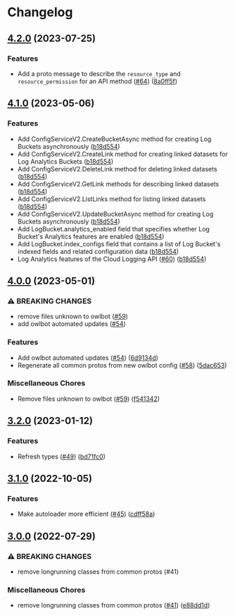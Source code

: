 # Changelog

## [4.2.0](https://github.com/googleapis/common-protos-php/compare/v4.1.0...v4.2.0) (2023-07-25)


### Features

* Add a proto message to describe the `resource_type` and `resource_permission` for an API method ([#64](https://github.com/googleapis/common-protos-php/issues/64)) ([8a0ff5f](https://github.com/googleapis/common-protos-php/commit/8a0ff5f9ffcf3683fc4718e85e97f45a001a1925))

## [4.1.0](https://github.com/googleapis/common-protos-php/compare/v4.0.0...v4.1.0) (2023-05-06)


### Features

* Add ConfigServiceV2.CreateBucketAsync method for creating Log Buckets asynchronously ([b18d554](https://github.com/googleapis/common-protos-php/commit/b18d55421cbe1e55d62b5d149e56be23db8c4286))
* Add ConfigServiceV2.CreateLink method for creating linked datasets for Log Analytics Buckets ([b18d554](https://github.com/googleapis/common-protos-php/commit/b18d55421cbe1e55d62b5d149e56be23db8c4286))
* Add ConfigServiceV2.DeleteLink method for deleting linked datasets ([b18d554](https://github.com/googleapis/common-protos-php/commit/b18d55421cbe1e55d62b5d149e56be23db8c4286))
* Add ConfigServiceV2.GetLink methods for describing linked datasets ([b18d554](https://github.com/googleapis/common-protos-php/commit/b18d55421cbe1e55d62b5d149e56be23db8c4286))
* Add ConfigServiceV2.ListLinks method for listing linked datasets ([b18d554](https://github.com/googleapis/common-protos-php/commit/b18d55421cbe1e55d62b5d149e56be23db8c4286))
* Add ConfigServiceV2.UpdateBucketAsync method for creating Log Buckets asynchronously ([b18d554](https://github.com/googleapis/common-protos-php/commit/b18d55421cbe1e55d62b5d149e56be23db8c4286))
* Add LogBucket.analytics_enabled field that specifies whether Log Bucket's Analytics features are enabled ([b18d554](https://github.com/googleapis/common-protos-php/commit/b18d55421cbe1e55d62b5d149e56be23db8c4286))
* Add LogBucket.index_configs field that contains a list of Log Bucket's indexed fields and related configuration data ([b18d554](https://github.com/googleapis/common-protos-php/commit/b18d55421cbe1e55d62b5d149e56be23db8c4286))
* Log Analytics features of the Cloud Logging API ([#60](https://github.com/googleapis/common-protos-php/issues/60)) ([b18d554](https://github.com/googleapis/common-protos-php/commit/b18d55421cbe1e55d62b5d149e56be23db8c4286))

## [4.0.0](https://github.com/googleapis/common-protos-php/compare/v3.2.0...v4.0.0) (2023-05-01)


### ⚠ BREAKING CHANGES

* remove files unknown to owlbot ([#59](https://github.com/googleapis/common-protos-php/issues/59))
* add owlbot automated updates ([#54](https://github.com/googleapis/common-protos-php/issues/54))

### Features

* Add owlbot automated updates ([#54](https://github.com/googleapis/common-protos-php/issues/54)) ([6d9134d](https://github.com/googleapis/common-protos-php/commit/6d9134d2f927e9c4aa3165e823477e25ef8ff38f))
* Regenerate all common protos from new owlbot config ([#58](https://github.com/googleapis/common-protos-php/issues/58)) ([5dac653](https://github.com/googleapis/common-protos-php/commit/5dac653bdd60c4dbaec45e73e0ec487e5aeac9b1))


### Miscellaneous Chores

* Remove files unknown to owlbot ([#59](https://github.com/googleapis/common-protos-php/issues/59)) ([f541342](https://github.com/googleapis/common-protos-php/commit/f54134263a142e278c56f5e03e5a3d8c6f72aac3))

## [3.2.0](https://github.com/googleapis/common-protos-php/compare/v3.1.0...v3.2.0) (2023-01-12)


### Features

* Refresh types ([#49](https://github.com/googleapis/common-protos-php/issues/49)) ([bd71fc0](https://github.com/googleapis/common-protos-php/commit/bd71fc05cbca1ccd94b71a42c227f0d69c688f07))

## [3.1.0](https://github.com/googleapis/common-protos-php/compare/v3.0.0...v3.1.0) (2022-10-05)


### Features

* Make autoloader more efficient ([#45](https://github.com/googleapis/common-protos-php/issues/45)) ([cdff58a](https://github.com/googleapis/common-protos-php/commit/cdff58a3ff6c42e461f18f14c0bbd8e171456924))

## [3.0.0](https://github.com/googleapis/common-protos-php/compare/2.1.0...v3.0.0) (2022-07-29)


### ⚠ BREAKING CHANGES

* remove longrunning classes from common protos (#41)

### Miscellaneous Chores

* remove longrunning classes from common protos ([#41](https://github.com/googleapis/common-protos-php/issues/41)) ([e88dd1d](https://github.com/googleapis/common-protos-php/commit/e88dd1d5dfef93358dc0bd7f3d62d09bbfd750b6))
